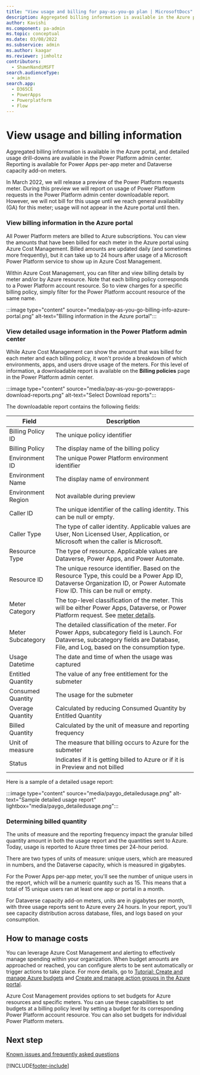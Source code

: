 ```yaml
---
title: "View usage and billing for pay-as-you-go plan | MicrosoftDocs"
description: Aggregated billing information is available in the Azure portal, and detailed usage drill-downs are available in the Power Platform admin center.
author: Kavishi
ms.component: pa-admin
ms.topic: conceptual
ms.date: 03/08/2022
ms.subservice: admin
ms.author: kaagar
ms.reviewer: jimholtz 
contributors:
  - ShawnNandiMSFT
search.audienceType: 
  - admin
search.app:
  - D365CE
  - PowerApps
  - Powerplatform
  - Flow
---
```

# View usage and billing information

Aggregated billing information is available in the Azure portal, and detailed usage drill-downs are available in the Power Platform admin center. Reporting is available for Power Apps per-app meter and Dataverse capacity add-on meters.

In March 2022, we will release a preview of the Power Platform requests meter. During this preview we will report on usage of Power Platform requests in the Power Platform admin center downloadable report. However, we will not bill for this usage until we reach general availability (GA) for this meter; usage will not appear in the Azure portal until then. 

### View billing information in the Azure portal

All Power Platform meters are billed to Azure subscriptions. You can view the amounts that have been billed for each meter in the Azure portal using Azure Cost Management. Billed amounts are updated daily (and sometimes more frequently), but it can take up to 24 hours after usage of a Microsoft Power Platform service to show up in Azure Cost Management.

Within Azure Cost Management, you can filter and view billing details by meter and/or by Azure resource. Note that each billing policy corresponds to a Power Platform account resource. So to view charges for a specific billing policy, simply filter for the Power Platform account resource of the same name.

:::image type="content" source="media/pay-as-you-go-billing-info-azure-portal.png" alt-text="Billing information in the Azure portal":::

### View detailed usage information in the Power Platform admin center

While Azure Cost Management can show the amount that was billed for each meter and each billing policy, it won't provide a breakdown of which environments, apps, and users drove usage of the meters. For this level of information, a downloadable report is available on the **Billing policies** page in the Power Platform admin center.

:::image type="content" source="media/pay-as-you-go-powerapps-download-reports.png" alt-text="Select Download reports":::

The downloadable report contains the following fields:


| Field                  | Description            |
|------------------------|------------------------|
| Billing Policy ID       | The unique policy identifier |
| Billing Policy | The display name of the billing policy |
| Environment ID | The unique Power Platform environment identifier |
| Environment Name | The display name of environment |
| Environment Region | Not available during preview |
| Caller ID | The unique identifier of the calling identity. This can be null or empty. |
| Caller Type | The type of caller identity. Applicable values are User, Non Licensed User, Application, or Microsoft when the caller is Microsoft. |
| Resource Type | The type of resource. Applicable values are Dataverse, Power Apps, and Power Automate. |
| Resource ID | The unique resource identifier. Based on the Resource Type, this could be a Power App ID, Dataverse Organization ID, or Power Automate Flow ID. This can be null or empty.|
| Meter Category | The top-level classification of the meter. This will be either Power Apps, Dataverse, or Power Platform request. See [meter details](pay-as-you-go-meters.md). |
| Meter Subcategory | The detailed classification of the meter. For Power Apps, subcategory field is Launch. For Dataverse, subcategory fields are Database, File, and Log, based on the consumption type.
| Usage Datetime | The date and time of when the usage was captured |
| Entitled Quantity | The value of any free entitlement for the submeter |
| Consumed Quantity | The usage for the submeter |
| Overage Quantity | Calculated by reducing Consumed Quantity by Entitled Quantity | 
| Billed Quantity | Calculated by the unit of measure and reporting frequency |
| Unit of measure | The measure that billing occurs to Azure for the submeter |
| Status | Indicates if it is getting billed to Azure or if it is in Preview and not billed |


Here is a sample of a detailed usage report:

:::image type="content" source="media/paygo_detailedusage.png" alt-text="Sample detailed usage report" lightbox="media/paygo_detailedusage.png":::


### Determining billed quantity

The units of measure and the reporting frequency impact the granular billed quantity amount in both the usage report and the quantities sent to Azure.  Today, usage is reported to Azure three times per 24-hour period. 

There are two types of units of measure: unique users, which are measured in numbers, and the Dataverse capacity, which is measured in gigabytes.

For the Power Apps per-app meter, you'll see the number of unique users in the report, which will be a numeric quantity such as 15. This means that a total of 15 unique users ran at least one app or portal in a month.

For Dataverse capacity add-on meters, units are in gigabytes per month, with three usage reports sent to Azure every 24 hours. In your report, you'll see capacity distribution across database, files, and logs based on your consumption. 

## How to manage costs

You can leverage Azure Cost Management and alerting to effectively manage spending within your organization. When budget amounts are approached or reached, you can configure alerts to be sent automatically or trigger actions to take place. For more details, go to [Tutorial: Create and manage Azure budgets](/azure/cost-management-billing/costs/tutorial-acm-create-budgets) and [Create and manage action groups in the Azure portal](/azure/azure-monitor/alerts/action-groups).  

Azure Cost Management provides options to set budgets for Azure resources and specific meters. You can use these capabilities to set budgets at a billing policy level by setting a budget for its corresponding Power Platform account resource. You can also set budgets for individual Power Platform meters.

## Next step

[Known issues and frequently asked questions](pay-as-you-go-issues-faq.md)



[!INCLUDE[footer-include](../includes/footer-banner.md)]
